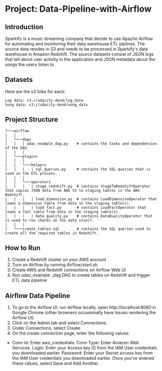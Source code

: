 # Project: Data-Pipeline-with-Airflow
## Introduction
Sparkify is a music streaming company that decide to use Apache Airflow for automating and monitoring their data warehouse ETL piplines. The source data resides in S3 and needs to be processed in Sparkify's data warehouse in Amazon Redshift. The source datasets consist of JSON logs that tell about user activity in the application and JSON metadata about the songs the users listen to.
## Datasets
Here are the s3 links for each:
```
Log data: s3://udacity-dend/log_data
Song data: s3://udacity-dend/song_data
```
## Project Structure
```
└───airflow                      
|   |               
│   └───dags                     
│   |   │ udac_example_dag.py    # contains the tasks and dependencies of the DAG. 
|   |   |
|   └───plugins
│   |   │  
|   |   └───helpers
|   |   |   | sql_queries.py     # contains the SQL queries that is used in the ETL process.
|   |   |
|   |   └───operators
|   |   |   | stage_redshift.py  # contains StageToRedshiftOperator that copies JSON data from AWS S3 to staging tables in the AWS Redshift. 
|   |   |   | load_dimension.py  # contains LoadDimensionOperator that loads a dimension table from data in the staging table(s).
|   |   |   | load_fact.py       # contains LoadFactOperator that loads a fact table from data in the staging table(s).
|   |   |   | data_quality.py    # contains DataQualityOperator that is used to run checks on the data itself.
|   |   |
|   └───create_tables.sql        # contains the SQL queries used to create all the required tables in Redshift.
```
## How to Run
1. Create a Redshift cluster on your AWS account
2. Turn on Airflow by running Airflow/start.sh
3. Create AWS and Redshift connections on Airflow Web UI
4. Run udac_example _dag DAG to create tables on Redshift and trigger ETL data pipeline
## Airflow Data Pipeline
1. To go to the Airflow UI: run Airflow locally, open http://localhost:8080 in Google Chrome (other browsers occasionally have issues rendering the Airflow UI).
2. Click on the Admin tab and select Connections.
3. Under Connections, select Create.
4. On the create connection page, enter the following values:
* Conn Id: Enter aws_credentials.
Conn Type: Enter Amazon Web Services.
Login: Enter your Access key ID from the IAM User credentials you downloaded earlier.
Password: Enter your Secret access key from the IAM User credentials you downloaded earlier.
Once you've entered these values, select Save and Add Another.
